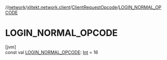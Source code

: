 //[network](../../../index.md)/[xlitekt.network.client](../index.md)/[ClientRequestOpcode](index.md)/[LOGIN_NORMAL_OPCODE](-l-o-g-i-n_-n-o-r-m-a-l_-o-p-c-o-d-e.md)

# LOGIN_NORMAL_OPCODE

[jvm]\
const val [LOGIN_NORMAL_OPCODE](-l-o-g-i-n_-n-o-r-m-a-l_-o-p-c-o-d-e.md): [Int](https://kotlinlang.org/api/latest/jvm/stdlib/kotlin/-int/index.html) = 16
